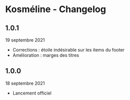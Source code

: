 # Kosméline - Changelog

## 1.0.1

19 septembre 2021

* Corrections : étoile indésirable sur les items du footer
* Amélioration : marges des titres

## 1.0.0

18 septembre 2021

* Lancement officiel
